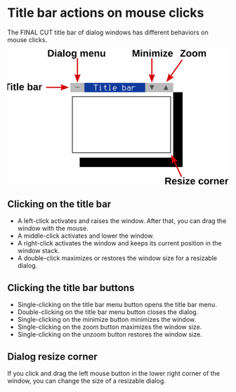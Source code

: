 Title bar actions on mouse clicks
=================================

The FINAL CUT title bar of dialog windows has different behaviors on mouse clicks.

![](FDialog.svg)


Clicking on the title bar
-------------------------

* A left-click activates and raises the window. After that, you can drag the window with the mouse.
* A middle-click activates and lower the window.
* A right-click activates the window and keeps its current position in the window stack.
* A double-click maximizes or restores the window size for a resizable dialog.


Clicking the title bar buttons
------------------------------

* Single-clicking on the title bar menu button opens the title bar menu.
* Double-clicking on the title bar menu button closes the dialog.
* Single-clicking on the minimize button minimizes the window.
* Single-clicking on the zoom button maximizes the window size.
* Single-clicking on the unzoom button restores the window size.


Dialog resize corner
--------------------

If you click and drag the left mouse button in the lower right corner of the window, you can change the size of a resizable dialog.

